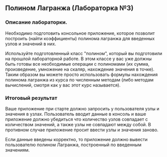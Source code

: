 ## Полином Лагранжа (Лабораторка №3)

### Описание лабораторки.

Необходимо подготовить консольное приложение, которое позволит построить (найти коэффициенты) полинома лагранжа для введенных узлов и значений в них.

Используйте подготовленный класс "полином", который вы подготовили на прошлой лабораторной работе. В этом классе у вас уже должны быть готовы все необходимые операции с полиномами (их сумма, произведение, умножение на скаляр, нахождение значения в точке). Таким образом вы можете просто использовать формулы нахождения полинома лагранжа из  курса по численным методам (либо методам вычислений, смотря как у вас этот курс называется).


### Итоговый результат

Ваше приложение при старте должно запросить у пользователя узлы и значения в узлах. Пользователь вводит данные в консоль и ваше приложение должно убедиться что количество узлов совпадает с количеством значений, а также узлы не совпадают между собой. В противном случае приложение просит ввести узлы и значения заново.

Если данные введены корректно, то приложение должно вывести пользователю полином Лагранжа, построенный по введенным значениям.

